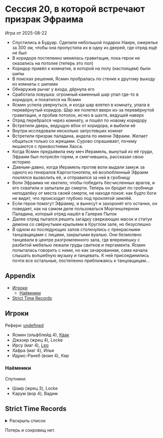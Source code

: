 # Сессия 20, в которой встречают призрак Эфраима

<!--
<a title="" href="">
  <img src="" style="width:800px" />
</a>
-->

Игра от 2025-08-22

- Спустились в Будуар. Сделали небольшой подарок Наире, ожерелье за 300 зм, чтобы она пропустила их в одну из дверей,
  где отряд ещё не был
- В коридоре постепенно менялась гравитация, пока герои не оказались на потолке (теперь это пол)
- Коридор привёл к комнатке, в которой на полу (настоящем) были шипы
- В поисках решения, Ясмин пробралась по стенке к другому выходу из комнаты с шипами
- Обнаружив рычаг у входа, дёрнула его
- Сработала ловушка: огромный каменный шар упал где-то в коридоре, и покатился на Ясмин
- Ясмин успела увернуться, и когда шар влетел в комнату, упала в перевёрнутый коридор. Шар же полетел вверх из-за
  перевёрнутой гравитации, и пробив потолок, исчез в шахте, ведущей наверх
- Отряд перебрался через комнату, и пошёл по новому коридору
- Встретили дверь, ведущую вбок от коридора, и выбили её
- Внутри исследовали несколько запустевших комнат
- Встретили призрак паладина, андела по имени Эфраим. Желает общаться только со жрецами. Сурово спрашивает, почему
  якшаются с прихвостнями Хаоса.
- Когда Ясмин предъявила ему меч Иерамель, вынутый из её груди, Эфраим был потрясён горем, и смягчившись, рассказал свою
  историю
- Давным-давно, когда Иерамель против воли выдали замуж за одного из генералов Каргохтонотепа, её возлюбленный Эфраим
  поклялся вызволить её, и отправился за ней в гробницу
- Воли Эфраима не хватило, чтобы победить бесчисленных врагов, и его схватили и запытали до смерти. Теперь он бродит по
  гробнице неподалёку от места своей смерти, не находя покоя: как будто боги не видят, что происходит глубоко под
  проклятой землёй.
- Если герои помогут Эфраиму, и вынесут и захоронят его останки, он поведает, как на самом деле пользоваться
  Моргенштерном Паладина, который отряд нашёл в Галерее Пыток
- Далее отряд пытался решить загадку сверкающих масок и статуи демона со свёрнутыми крыльями в Круглом зале, но
  безуспешно
- В одном из последующих залов столкнулись с прекрасными танцовщицами с лицами, закрытыми вуалью. Они безмолвно
  танцевали в центре разгромленного зала, где вперемешку с разбитой мебелью лежали груды свитков и пергамента. Ясмин
  попыталась говорить с ними, но как зачарованная, сама начала слышать волшебную музыку и танцевать. К ней
  присоединились почти все остальные, постепенно приближаясь к танцовщицам...

## Appendix

<!-- toc -->

- [Игроки](#%D0%B8%D0%B3%D1%80%D0%BE%D0%BA%D0%B8)
  - [Наёмники](#%D0%BD%D0%B0%D1%91%D0%BC%D0%BD%D0%B8%D0%BA%D0%B8)
- [Strict Time Records](#strict-time-records)

<!-- tocstop -->

## Игроки

Рефери: [undefined](https://t.me/oktottrpg)

- Ясмин (эльфблейд 4), [Квак](https://t.me/troglog)
- Джазер (жрец 4), Locke
- Ирсу (маг 4), [Leo](https://t.me/fiftyforfifty)
- Хафра (маг 4), Илья
- Идрис-Ранеб (воин 4), Кир

### Наёмники

Спутники:

- Шаир (жрец 3), Locke
- Карум (вор 4), Вадим

## Strict Time Records

<details><summary>Раскрыть список</summary>

По дням

- 1 день: 1ч + 2ч20м (игра 1) 10 января
- 2 день: отдых в лагере, ночёвка (игра 2) 17 января
- 3 день: 1ч + 3ч20м, остались внутри (конец игры 2). 4ч30м внутри (игра 3). 2ч30м (игра 4).
- 4-7 день: отдых, наём
- 8 день: раскопки шахты снаружи (конец игры 4) (игра 5)
- 9 день: 3ч10м внутри (конец игры 5) (игра 6), вышли наружу и ночевали в лагере
- 10 день: 4ч внутри (конец игры 6), 7ч + 40м в гротах (игра 7), 1ч10 м (игра 8) (Ширин, икра)
- 11-13 день: отдых в лагере, отправка каравана с сокровищами в поселение
- 14 день: 4ч10м (конец игры 8), 3ч40м (игра 9)
- 15 день: отдых, исследования (конец игры 9)
- 16 день (игра 10)
- 17 день: караван доезжает до поселения (игра 11), лечение в лагере
- 18 день: лечение в лагере
- 19 день: спуск в гробницу (7ч20м) (конец игры 11) (игра 12)
- 20 день: икра в Ширин созревает, караван выезжает обратно, спуск в гробницу и обратно (2ч40м) (конец игры 12)
- 21-25 дни: дорога, караван в лагере
- 26 день: гробница (5ч10м) (конец игры 13)
- 27 день: лагерь, изучение, охота (игра 14)
- 28 день: гробница (6ч50м)
- 29 день: лагерь, ждут караван (игра 15)
- 30 гробница
- 31 гробница (окончание игры 15, игра 16) оплата за лагерь, 2ч40м
- 32 день: 2ч50м (конец игры 16), вышли на поверхность (игра 17)
- 33 день: 2ч20м внутри
- 34 день: 1ч внутри, смерть андела Иерамель (игра 18)
- 35-39 дни: караван в город
- 40-41 дни: продажа сокровищ, встреча с колдуном Кехебом
- 42-46 дни: караван к лагерю
- 47 день: 1ч внутри (конец игры 18), 30м внутри (игра 19)
- 48 день: 4ч внутри
- 49 день: 1ч внутри
- 50 день: отдых в лагере, переписывание заклинаний
- 51 день: (игра 20)
- ...
- 60 день, прибывает караван, наёмники
- ...
- 62 день: кончается оплата наёмников

</details>

Потерь и сокровищ нет.
